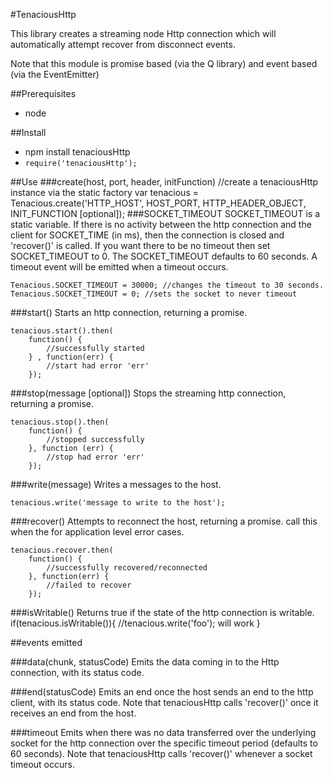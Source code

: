 #TenaciousHttp

This library creates a streaming node Http connection which will automatically attempt recover from disconnect events.

Note that this module is promise based (via the Q library) and event based (via the EventEmitter)

##Prerequisites
- node

##Install
- npm install tenaciousHttp
- `require('tenaciousHttp');`

##Use
###create(host, port, header, initFunction)
    //create a tenaciousHttp instance via the static factory
    var tenacious = Tenacious.create('HTTP_HOST', HOST_PORT, HTTP_HEADER_OBJECT, INIT_FUNCTION [optional]);
###SOCKET_TIMEOUT
SOCKET_TIMEOUT is a static variable.
If there is no activity between the http connection and the client for SOCKET_TIME (in ms),
then the connection is closed and 'recover()' is called.
If you want there to be no timeout then set SOCKET_TIMEOUT to 0.
The SOCKET_TIMEOUT defaults to 60 seconds.
A timeout event will be emitted when a timeout occurs.

    Tenacious.SOCKET_TIMEOUT = 30000; //changes the timeout to 30 seconds.
    Tenacious.SOCKET_TIMEOUT = 0; //sets the socket to never timeout
###start()
Starts an http connection, returning a promise.

    tenacious.start().then(
        function() {
            //successfully started
        } , function(err) {
            //start had error 'err'
        });
###stop(message [optional])
Stops the streaming http connection, returning a promise.

    tenacious.stop().then(
        function() {
            //stopped successfully
        }, function (err) {
            //stop had error 'err'
        });

###write(message)
Writes a messages to the host.

    tenacious.write('message to write to the host');
###recover()
Attempts to reconnect the host, returning a promise.
call this when the for application level error cases.

    tenacious.recover.then(
        function() {
            //successfully recovered/reconnected
        }, function(err) {
            //failed to recover
        });
###isWritable()
Returns true if the state of the http connection is writable.
    if(tenacious.isWritable()){
        //tenacious.write('foo');  will work
    }

##events emitted

###data(chunk, statusCode)
Emits the data coming in to the Http connection, with its status code.

###end(statusCode)
Emits an end once the host sends an end to the http client, with its status code.
Note that tenaciousHttp calls 'recover()' once it receives an end from the host.

###timeout
Emits when there was no data transferred over the underlying socket for the http connection
over the specific timeout period (defaults to 60 seconds).
Note that tenaciousHttp calls 'recover()' whenever a socket timeout occurs.

